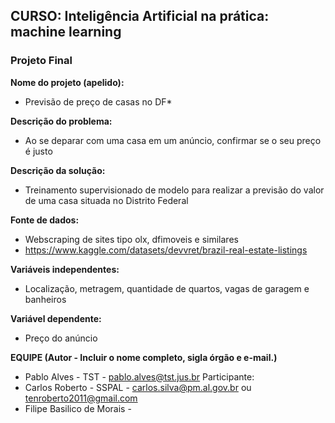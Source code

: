 
## CURSO: Inteligência Artificial na prática: machine learning


### **Projeto Final**


**Nome do projeto (apelido):**

- Previsão de preço de casas no DF\*


**Descrição do problema:**

- Ao se deparar com uma casa em um anúncio, confirmar se o seu preço é justo


**Descrição da solução:**

- Treinamento supervisionado de modelo para realizar a previsão do valor de uma casa situada no Distrito Federal


**Fonte de dados:**

- Webscraping de sites tipo olx, dfimoveis e similares
- https://www.kaggle.com/datasets/devvret/brazil-real-estate-listings


**Variáveis independentes:**

- Localização, metragem, quantidade de quartos, vagas de garagem e banheiros


**Variável dependente:**

- Preço do anúncio


**EQUIPE (Autor - Incluir o nome completo, sigla órgão e e-mail.)**

- Pablo Alves - TST - pablo.alves@tst.jus.br
  Participante:
- Carlos Roberto - SSPAL - carlos.silva@pm.al.gov.br ou tenroberto2011@gmail.com
- Filipe Basilico de Morais -

